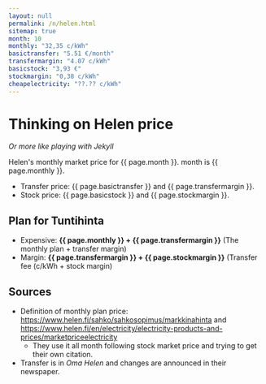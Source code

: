 ```yaml
---
layout: null
permalink: /n/helen.html
sitemap: true
month: 10
monthly: "32,35 c/kWh"
basictransfer: "5.51 €/month"
transfermargin: "4.07 c/kWh"
basicstock: "3,93 €"
stockmargin: "0,38 c/kWh"
cheapelectricity: "??.?? c/kWh"
---
```


# Thinking on Helen price

*Or more like playing with Jekyll*

Helen's monthly market price for {{ page.month }}. month is {{ page.monthly }}.

* Transfer price: {{ page.basictransfer }} and {{ page.transfermargin }}.
* Stock price: {{ page.basicstock }} and {{ page.stockmargin }}.

## Plan for Tuntihinta

* Expensive: <strong>{{ page.monthly }} + {{ page.transfermargin }}</strong> (The monthly plan + transfer margin)
* Margin: <strong>{{ page.transfermargin }} + {{ page.stockmargin }}</strong> (Transfer fee (c/kWh + stock margin)

## Sources

* Definition of monthly plan price: https://www.helen.fi/sahko/sahkosopimus/markkinahinta and https://www.helen.fi/en/electricity/electricity-products-and-prices/marketpriceelectricity
  * They use it all month following stock market price and trying to get their own citation.
* Transfer is in *Oma Helen* and changes are announced in their newspaper.

